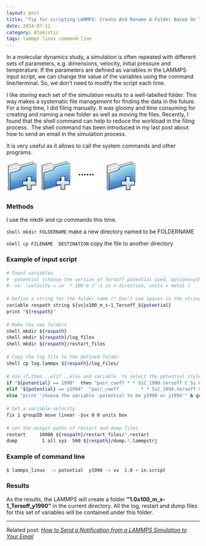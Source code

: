 ```yaml
---
layout: post
title: "Tip for scripting LAMMPS: Create And Rename A Folder Based On The Input Variables"
date: 2014-07-12
category: Atomistic
tags: lammps linux commend-line
---
```


In a molecular dynamics study, a simulation is often repeated with different sets of parameters, e.g. dimensions, velocity, initial pressure and temperature. If the parameters are defined as variables in the LAMMPS input script, we can change the value of the variables using the command line/terminal. So, we don't need to modify the script each time.

I like storing each set of the simulation results to a well-labelled folder. This way makes a systematic file management for finding the data in the future. For a long time, I did filing manually. It was gloomy and time consuming for creating and naming a new folder as well as moving the files. Recently, I found that the shell command can help to reduce the workload in the filing process.  The shell command has been introduced in my last post about how to send an email in the simulation process.

It is very useful as it allows to call the system commands and other programs.

![image: New folder with LAMMPS scripts](/images/new_3folder_80x80.png)

### Methods

I use the mkdir and cp commands this time.

`shell mkdir FOLDERNAME`  make a new directory named to be FOLDERNAME

`shell cp FILENAME  DESTINATION`   copy the file to another directory

### Example of input script

```bash
# Input variables
# -potential (choose the version of Tersoff potential used, options=y1990/y1994)`
# -vx  (velocity = vx  * 100 m s^-1 in x-direction, units = metal )

# Define a string for the folder name (* Don't use spaces in the string, use '_ ' instead)
variable respath string ${vx}x100_m_s-1_Tersoff_${potential}
print "${respath}"

# Make the new folders
shell mkdir ${respath}
shell mkdir ${respath}/log_files
shell mkdir ${respath}/restart_files

# Copy the log file to the defined folder
shell cp log.lammps ${respath}/log_files/

# Use if…then...elif ..else and variable  to select the potential style
if "${potential} == 1990"  then "pair_coeff * * SiC_1990.tersoff C Si C" &
elif "${potential} == y1994"  "pair_coeff        * * SiC_1994.tersoff C Si C" &
else "print 'choose the variable -potential to be y1990 or y1994'" & quit

# Set a variable velocity
fix 1 groupID move linear -$vx 0 0 units box

# set the output paths of restart and dump files
restart     10000 ${respath}/restart_files/*.restart
dump         1 all xyz  500 ${respath}/dump.*.lammpstrj
```

### Example of command line

```bash
$ lammps_linux  -v potential  y1990 -v vx  1.0 < in.script
```

### Results

As the results, the LAMMPS will create a folder **"1.0x100_m_s-1_Tersoff_y1990"** in the current directory. All the log, restart and dump files for this set of variables will be contained under this folder.

* * *

Related post: _[How to Send a Notification from a LAMMPS Simulation to Your Email](/blog/2014/06/13/How-to-Send-a-Notification-from-a-LAMMPS-Simulation-to-Your-Email)_